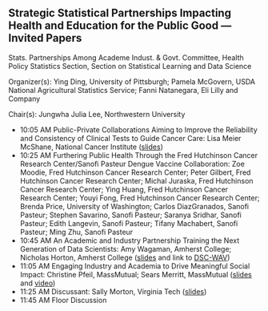 ## Strategic Statistical Partnerships Impacting Health and Education for the Public Good — Invited Papers

Stats. Partnerships Among Academe Indust. & Govt. Committee, Health Policy Statistics Section, Section on Statistical Learning and Data Science

Organizer(s): Ying Ding, University of Pittsburgh; Pamela McGovern, USDA National Agricultural Statistics Service; Fanni Natanegara, Eli Lilly and Company

Chair(s): Jungwha Julia Lee, Northwestern University

- 10:05 AM	Public-Private Collaborations Aiming to Improve the Reliability and Consistency of Clinical Tests to Guide Cancer Care: 
Lisa Meier McShane, National Cancer Institute
([slides](https://github.com/Amherst-Statistics/JSM2020/blob/master/spaig/McShane_talk_JSM_2020_FINAL.pdf))
- 10:25 AM	Furthering Public Health Through the Fred Hutchinson Cancer Research Center/Sanofi Pasteur Dengue Vaccine Collaboration:
Zoe Moodie, Fred Hutchinson Cancer Research Center; Peter Gilbert, Fred Hutchinson Cancer Research Center; Michal Juraska, Fred Hutchinson Cancer Research Center; Ying Huang, Fred Hutchinson Cancer Research Center; Youyi Fong, Fred Hutchinson Cancer Research Center; Brenda Price, University of Washington; Carlos DiazGranados, Sanofi Pasteur; Stephen Savarino, Sanofi Pasteur; Saranya Sridhar, Sanofi Pasteur; Edith Langevin, Sanofi Pasteur; Tifany Machabert, Sanofi Pasteur; Ming Zhu, Sanofi Pasteur
- 10:45 AM	An Academic and Industry Partnership Training the Next Generation of Data Scientists:
Amy Wagaman, Amherst College; Nicholas Horton, Amherst College
([slides](https://github.com/Amherst-Statistics/JSM2020/blob/master/spaig/jsm2020-spaig.pdf) and link to [DSC-WAV](https://dsc-wav.github.io/www/))
- 11:05 AM	Engaging Industry and Academia to Drive Meaningful Social Impact:
Christine Pfeil, MassMutual; Sears Merritt, MassMutual 
([slides](https://github.com/Amherst-Statistics/JSM2020/blob/master/spaig/JSM_MassMutual.pdf) and
[video](https://www.youtube.com/watch?v=aHhMijte7vo&feature=youtu.be))
- 11:25 AM	Discussant: Sally Morton, Virginia Tech
([slides](https://github.com/Amherst-Statistics/JSM2020/blob/master/spaig/SPAIG-Morton.pdf))
- 11:45 AM	Floor Discussion

